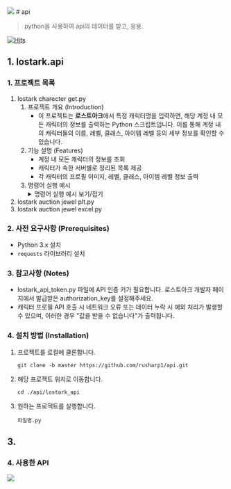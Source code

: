 <img src="https://capsule-render.vercel.app/api?type=waving&amp;color=BDBDC8&amp;height=150&amp;section=header">
# api

> python을 사용하여 api의 데이터를 받고, 응용.

[![Hits](https://hits.seeyoufarm.com/api/count/incr/badge.svg?url=https%3A%2F%2Fgithub.com%2Frusharp1%2Fapi&count_bg=%233B3B3B&title_bg=%23B178BE&icon=&icon_color=%23E7E7E7&title=hits&edge_flat=false)](https://hits.seeyoufarm.com)

## 1\. lostark\.api

### 1\. 프로젝트 목록

1. lostark charecter get.py
    1. 프로젝트 개요 (Introduction)
        * 이 프로젝트는 **로스트아크**에서 특정 캐릭터명을 입력하면, 해당 계정 내 모든 캐릭터의 정보를 출력하는 Python 스크립트입니다. 이를 통해 계정 내의 캐릭터들의 이름, 레벨, 클래스, 아이템 레벨 등의 세부 정보를 확인할 수 있습니다.
    2. 기능 설명 (Features)
        * 계정 내 모든 캐릭터의 정보를 조회
        * 캐릭터가 속한 서버별로 정리된 목록 제공
        * 각 캐릭터의 프로필 이미지, 레벨, 클래스, 아이템 레벨 정보 출력
    3. 명령어 실행 예시
        <details>
          <summary>명령어 실행 예시 보기/접기</summary>
        * 서버명 별로 캐릭터 개수가 출력되며, 프로필 조회가 되는 경우, 프로필을 링크로 제공
        <img src = "https://github.com/user-attachments/assets/799e1620-e08d-42e9-8cc4-fe79a4c1250f" alt = "명령어 실행 예시">
        </br>
          * 캐릭터 프로필 이미지를 찾을 수 없거나, 불러오지 않는 경우 링크가 노출되지 않음
         <img src = "https://github.com/user-attachments/assets/bcb8685e-9d8d-4384-90ae-1a60ca18252a" alt = "명령어 실행 예시">
        </details>
2. lostark auction jewel plt.py
3. lostark auction jewel excel.py

### 2\. 사전 요구사항 \(Prerequisites\)

* Python 3.x 설치
* `requests` 라이브러리 설치

### 3\. 참고사항 \(Notes\)

* lostark\_api\_token.py 파일에 API 인증 키가 필요합니다. 로스트아크 개발자 페이지에서 발급받은 authorization\_key를 설정해주세요.
* 캐릭터 프로필 API 호출 시 네트워크 오류 또는 데이터 누락 시 예외 처리가 발생할 수 있으며, 이러한 경우 "값을 받을 수 없습니다"가 출력됩니다.

### 4\. 설치 방법 \(Installation\)

1. 프로젝트를 로컬에 클론합니다.

    ```
    git clone -b master https://github.com/rusharp1/api.git
    ```
2. 해당 프로젝트 위치로 이동합니다.

    ```
    cd ./api/lostark_api
    ```
3. 원하는 프로젝트를 실행합니다.

    ```
    파일명.py
    ```

## 3.

### 4\. 사용한 API

<img src="https://capsule-render.vercel.app/api?type=waving&amp;color=BDBDC8&amp;height=150&amp;section=footer">
